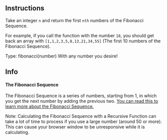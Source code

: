 ## Instructions

Take an integer `n` and return the first `nth` numbers of the Fibonacci Sequence.

For example, if you call the function with the number `10`, you should get back an array with `[1,1,2,3,5,8,13,21,34,55]` (The first 10 numbers of the Fibonacci Sequence).

Type: fibonacci(number)
With any number you desire!

## Info

#### The Fibonacci Sequence

The Fibonacci Sequence is a series of numbers, starting from 1, in which you get the next number by adding the previous two.
[You can read this to learn more about the Fibonacci Sequence.](https://www.mathsisfun.com/numbers/fibonacci-sequence.html)

Note: Calculating the Fibonacci Sequence with a Recursive Function can take a lot of time to process if you use a large number (around 50 or more). This can cause your browser window to be unresponsive while it is calculating.

